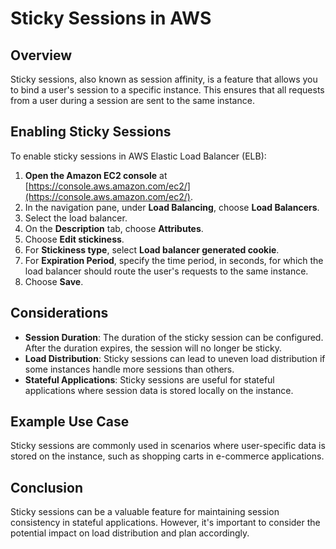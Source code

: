 # Sticky Sessions in AWS

## Overview
Sticky sessions, also known as session affinity, is a feature that allows you to bind a user's session to a specific instance. This ensures that all requests from a user during a session are sent to the same instance.

## Enabling Sticky Sessions
To enable sticky sessions in AWS Elastic Load Balancer (ELB):

1. **Open the Amazon EC2 console** at [https://console.aws.amazon.com/ec2/](https://console.aws.amazon.com/ec2/).
2. In the navigation pane, under **Load Balancing**, choose **Load Balancers**.
3. Select the load balancer.
4. On the **Description** tab, choose **Attributes**.
5. Choose **Edit stickiness**.
6. For **Stickiness type**, select **Load balancer generated cookie**.
7. For **Expiration Period**, specify the time period, in seconds, for which the load balancer should route the user's requests to the same instance.
8. Choose **Save**.

## Considerations
- **Session Duration**: The duration of the sticky session can be configured. After the duration expires, the session will no longer be sticky.
- **Load Distribution**: Sticky sessions can lead to uneven load distribution if some instances handle more sessions than others.
- **Stateful Applications**: Sticky sessions are useful for stateful applications where session data is stored locally on the instance.

## Example Use Case
Sticky sessions are commonly used in scenarios where user-specific data is stored on the instance, such as shopping carts in e-commerce applications.

## Conclusion
Sticky sessions can be a valuable feature for maintaining session consistency in stateful applications. However, it's important to consider the potential impact on load distribution and plan accordingly.
